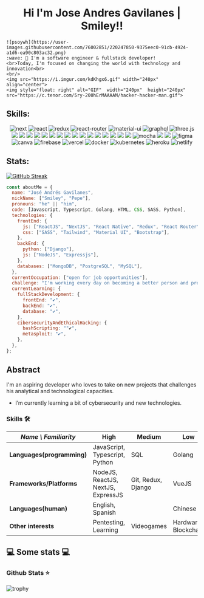 <h1 align="center">
Hi I'm Jose Andres Gavilanes | Smiley!!
</h1>


<p align="center">
  <samp>
   
    ![psoywh](https://user-images.githubusercontent.com/76002851/220247850-9375eec0-91cb-4924-a1d6-ea90c803ac32.png)
    :wave: 👋 I'm a software engineer & fullstack developer!
    <br>Today, I'm focused on changing the world with technology and innovation<br>
    <br/>
    <img src="https://i.imgur.com/kdKhgx6.gif" width="240px" align="center">
    <img style="float: right" alt="GIF"  width="240px"  height="240px"  src="https://c.tenor.com/5ry-200hErMAAAAM/hacker-hacker-man.gif">
  </samp>
</p>






## Skills:
  <div align="center">
  
  ![next](https://img.shields.io/badge/Next-000000?style=for-the-badge&logo=nextdotjs&logoColor=FFFFFF)
![react](https://img.shields.io/badge/React-20232A?style=for-the-badge&logo=react&logoColor=61DAFB)
![redux](https://img.shields.io/badge/Redux-593D88?style=for-the-badge&logo=redux&logoColor=white)
![react-router](https://img.shields.io/badge/React_Router-CA4245?style=for-the-badge&logo=react-router&logoColor=white)
![material-ui](https://img.shields.io/badge/Material_UI-0081CB?style=for-the-badge&logo=mui&logoColor=white)
  ![graphql](https://img.shields.io/badge/GraphQL-E434AA?style=for-the-badge&logo=graphql&logoColor=white)
![three.js](https://img.shields.io/badge/Three.js-000000?style=for-the-badge&logo=three.js&logoColor=white)
  <a href="TypeScript" target="_blank"><img src="https://img.shields.io/badge/TypeScript-007ACC?style=for-the-badge&logo=typescript&logoColor=white" target="_blank"></a>
  <a href="JS" target="_blank"><img src="https://img.shields.io/badge/JavaScript-F7DF1E?style=for-the-badge&logo=javascript&logoColor=black" target="_blank"></a>
  <a href="HTML" target="_blank"><img src="https://img.shields.io/badge/HTML5-E34F26?style=for-the-badge&logo=html5&logoColor=white" target="_blank"></a>
  <a href="SASS" target="_blank"><img src="https://img.shields.io/badge/SASS-FF5858?style=for-the-badge&logo=sass&logoColor=white" target="_blank"></a>
  <a href="CSS" target="_blank"><img src="https://img.shields.io/badge/CSS3-1572B6?style=for-the-badge&logo=css3&logoColor=white" target="_blank"></a>
  <a href="Tailwind" target="_blank"><img src="https://img.shields.io/badge/Tailwindcss-4FA095?style=for-the-badge&logo=tailwindcss&logoColor=white" target="_blank"></a>
  <a href="NodeJS" target="_blank"><img src="https://img.shields.io/badge/NodeJS-54B435?style=for-the-badge&logo=nodejs&logoColor=white" target="_blank"></a>
  <a href="Express" target="_blank"><img src="https://img.shields.io/badge/Express-000000?style=for-the-badge&logo=express&logoColor=white" target="_blank"></a>
  <a href="C" target="_blank"><img src="https://img.shields.io/badge/C-1572B6?style=for-the-badge&logo=c&logoColor=white" target="_blank"></a>
  <a href="Python" target="_blank"><img src="https://img.shields.io/badge/Python-3776AB?style=for-the-badge&logo=python&logoColor=white" target="_blank"></a>
  <a href="GO" target="_blank"><img src="https://img.shields.io/badge/Go-81C6E8?style=for-the-badge&logo=go&logoColor=black" target="_blank"></a>
  <a href="Bootstrap" target="_blank"><img src="https://img.shields.io/badge/Bootstrap-563D7C?style=for-the-badge&logo=bootstrap&logoColor=white" target="_blank"></a>
  <a href="Java" target="_blank"><img src="https://img.shields.io/badge/Java-563D7C?style=for-the-badge&logo=java&logoColor=white" target="_blank"></a>
  <a href="MYSQL" target="_blank"><img src="https://img.shields.io/badge/MySQL-00000F?style=for-the-badge&logo=mysql&logoColor=white" target="_blank"></a>
  <a href="PostgreSQL" target="_blank"><img src="https://img.shields.io/badge/PostgreSQL-3E6D9C?style=for-the-badge&logo=postgresql&logoColor=white" target="_blank"></a>
<a href="MongoDB" target="_blank"><img src="https://img.shields.io/badge/MongoBD-54B435?style=for-the-badge&logo=mongodb&logoColor=white" target="_blank"></a>
![mocha](https://img.shields.io/badge/Mocha-8D6748?style=for-the-badge&logo=mocha&logoColor=white)
<a href="Linux" target="_blank"><img src="https://img.shields.io/badge/Linux-000000?style=for-the-badge&logo=linux&logoColor=white" target="_blank"></a>
<a href="Windows" target="_blank"><img src="https://img.shields.io/badge/Windows-0078D6?style=for-the-badge&logo=windows&logoColor=white" target="_blank"></a>
![figma](https://img.shields.io/badge/figma-000000?style=for-the-badge&logo=figma&logoColor=white)
![canva](https://img.shields.io/badge/canva-00C4CC?style=for-the-badge&logo=canva&logoColor=white)
![firebase](https://img.shields.io/badge/Firebase-ffaa00?style=for-the-badge&logo=Firebase&logoColor=white)
![vercel](https://img.shields.io/badge/Vercel-000000?style=for-the-badge&logo=Vercel&logoColor=white)
![docker](https://img.shields.io/badge/Docker-000000?style=for-the-badge&logo=Docker&logoColor=white)
![kubernetes](https://img.shields.io/badge/Kubernetes-000000?style=for-the-badge&logo=Kubernetes&logoColor=white)
![heroku](https://img.shields.io/badge/Heroku-430098?style=for-the-badge&logo=heroku&logoColor=white)
![netlify](https://img.shields.io/badge/Netlify-00C7B7?style=for-the-badge&logo=netlify&logoColor=white)  
</div>





 ## Stats:
[![GitHub Streak](http://github-readme-streak-stats.herokuapp.com?user=joseandresgavilanes&theme=material-palenight&hide_border=true&date_format=j%2Fn%5B%2FY%5D)](https://git.io/streak-stats)

 
  
```javascript
const aboutMe = {
  name: "José Andrés Gavilanes",
  nickName: ["Smiley", "Pepe"],
  pronouns: "he" || "him",
  code: [Javascript, Typescript, Golang, HTML, CSS, SASS, Python],
  technologies: {
    frontEnd: {
      js: ["ReactJS", "NextJS", "React Native", "Redux", "React Router", "Axios"],
      css: ["SASS", "Tailwind", "Material UI", "Bootstrap"],
    },
    backEnd: {
      python: ["Django"],
      js: ["NodeJS", "Expressjs"],
    },
    databases: ["MongoDB", "PostgreSQL", "MySQL"],
  },
  currentOccupation: ["open for job opportunities"],
  challenge: "I'm working every day on becoming a better person and programmer.",
  currentLearning: {
    fullStackDevelopment: {
      frontEnd: "✔",
      backEnd: "✔",
      database: "✔",
    },
    cibersecurityAndEthicalHacking: {
      bashScripting: ""✔",
      metasploit: "✔",
    },
  },
};
```

## Abstract

I'm an aspiring developer who loves to take on new projects that challenges his analytical and technological capacities.


- I’m currently learning a bit of cybersecurity and new technologies.
### Skills 🛠️


| _Name \ Familiarity_       | High                         | Medium             | Low                            |
| -------------------------- | ---------------------------- | ------------------ | ------------------------------ |
| **Languages(programming)** | JavaScript, Typescript,  Python             | SQL        | Golang     |
| **Frameworks/Platforms**   | NodeJS, ReactJS, NextJS, ExpressJS| Git, Redux, Django | VueJS |
| **Languages(human)**       | English, Spanish                      |             | Chinese                        |
| **Other interests**        | Pentesting, Learning | Videogames  | Hardware, Blockchain           |




<h2>💻 Some stats 💻</h2>

### Github Stats ⭐

![trophy](https://github-profile-trophy.vercel.app/?username=joseandresgavilanes)
